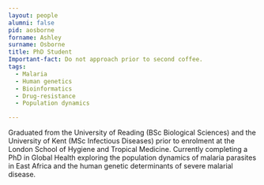 ```yaml
---
layout: people
alumni: false
pid: aosborne
forname: Ashley
surname: Osborne
title: PhD Student
Important-fact: Do not approach prior to second coffee.
tags:
  - Malaria
  - Human genetics
  - Bioinformatics
  - Drug-resistance
  - Population dynamics

---
```


Graduated from the University of Reading (BSc Biological Sciences) and the University of Kent (MSc Infectious Diseases) prior to enrolment at the London School of Hygiene and Tropical Medicine. Currently completing a PhD in Global Health exploring the population dynamics of malaria parasites in East Africa and the human genetic determinants of severe malarial disease.
